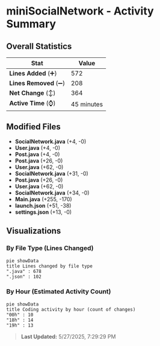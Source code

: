 # miniSocialNetwork - Activity Summary 

## Overall Statistics

| Stat                   | Value                                                             |
| ---------------------- | ----------------------------------------------------------------- |
| **Lines Added** (➕)   | 572                                          |
| **Lines Removed** (➖) | 208                                        |
| **Net Change** (↕)    | 364                |
| **Active Time** (⌚)   | 45 minutes |


## Modified Files
- **SocialNetwork.java** (+4, -0)
- **User.java** (+4, -0)
- **Post.java** (+4, -0)
- **Post.java** (+26, -0)
- **User.java** (+62, -0)
- **SocialNetwork.java** (+31, -0)
- **Post.java** (+26, -0)
- **User.java** (+62, -0)
- **SocialNetwork.java** (+34, -0)
- **Main.java** (+255, -170)
- **launch.json** (+51, -38)
- **settings.json** (+13, -0)

## Visualizations

### By File Type (Lines Changed)

```mermaid
pie showData
title Lines changed by file type
".java" : 678
".json" : 102
```

### By Hour (Estimated Activity Count)

```mermaid
pie showData
title Coding activity by hour (count of changes)
"00h" : 10
"18h" : 14
"19h" : 13
```


> **Last Updated:** 5/27/2025, 7:29:29 PM